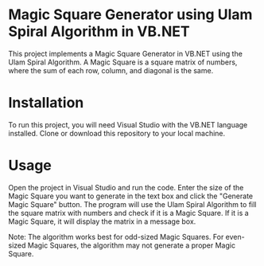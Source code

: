 # Magic Square Generator using Ulam Spiral Algorithm in VB.NET

This project implements a Magic Square Generator in VB.NET using the Ulam Spiral Algorithm. A Magic Square is a square matrix of numbers, where the sum of each row, column, and diagonal is the same.

# Installation

To run this project, you will need Visual Studio with the VB.NET language installed. Clone or download this repository to your local machine.

# Usage

Open the project in Visual Studio and run the code. Enter the size of the Magic Square you want to generate in the text box and click the "Generate Magic Square" button. The program will use the Ulam Spiral Algorithm to fill the square matrix with numbers and check if it is a Magic Square. If it is a Magic Square, it will display the matrix in a message box.

Note: The algorithm works best for odd-sized Magic Squares. For even-sized Magic Squares, the algorithm may not generate a proper Magic Square.
